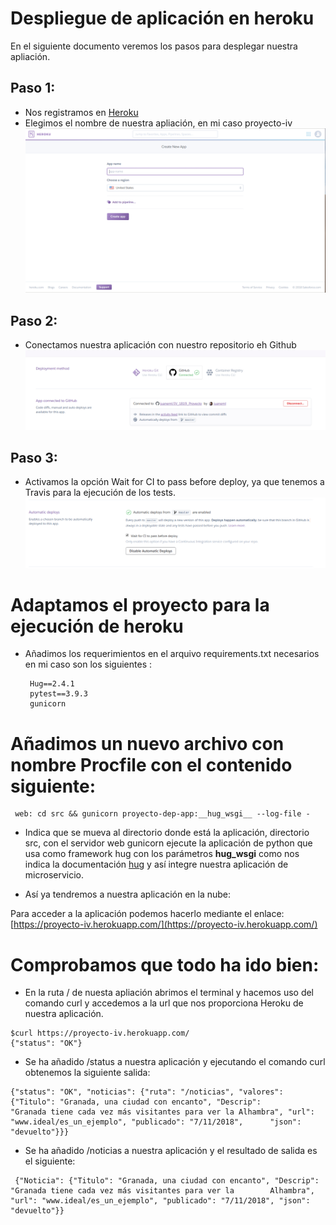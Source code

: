 # Despliegue de aplicación en heroku

En el siguiente documento veremos los pasos para desplegar nuestra apliación.

## Paso 1:
- Nos registramos en [Heroku](https://www.heroku.com/)
- Elegimos el nombre de nuestra apliación, en mi caso proyecto-iv
![create](https://github.com/juaneml/IV_1819_Proyecto/blob/master/doc/images/create_new_app.png)

## Paso 2:
- Conectamos nuestra aplicación con nuestro repositorio eh Github
![connect](https://github.com/juaneml/IV_1819_Proyecto/blob/master/doc/images/conect_github.png)

## Paso 3:
- Activamos la opción Wait for CI to pass before deploy, ya que tenemos a Travis para
la ejecución de los tests.
![automatic_desploy](https://github.com/juaneml/IV_1819_Proyecto/blob/master/doc/images/automatic_deploys.png)

# Adaptamos el proyecto para la ejecución de heroku
- Añadimos los requerimientos en el arquivo requirements.txt necesarios en mi caso son los siguientes :
   ~~~
    Hug==2.4.1
    pytest==3.9.3
    gunicorn
   ~~~
# Añadimos un nuevo archivo con nombre Procfile con el contenido siguiente:
  ~~~ 
   web: cd src && gunicorn proyecto-dep-app:__hug_wsgi__ --log-file -
  ~~~
 - Indica que se mueva al directorio donde está la aplicación, directorio src, con el servidor web gunicorn ejecute la aplicación de python que usa como framework hug  con los parámetros __hug_wsgi__ como nos indica la documentación [hug](https://www.hug.rest/website/quickstart) y así integre nuestra aplicación de microservicio.

 - Así ya tendremos a nuestra aplicación en la nube:
 
 Para acceder a la aplicación podemos hacerlo mediante el enlace: [https://proyecto-iv.herokuapp.com/](https://proyecto-iv.herokuapp.com/)


 # Comprobamos que todo ha ido bien:
  - En la ruta / de nuesta apliación abrimos el terminal y hacemos uso del comando curl y accedemos a la url que nos proporciona Heroku de    nuestra aplicación.
   ~~~
   $curl https://proyecto-iv.herokuapp.com/
   {"status": "OK"}
   ~~~
   - Se ha añadido /status a nuestra aplicación y ejecutando el comando curl obtenemos la siguiente salida:
   ~~~
   {"status": "OK", "noticias": {"ruta": "/noticias", "valores": {"Titulo": "Granada, una ciudad con encanto", "Descrip":        "Granada tiene cada vez más visitantes para ver la Alhambra", "url": "www.ideal/es_un_ejemplo", "publicado": "7/11/2018",      "json": "devuelto"}}}
   ~~~
  - Se ha añadido /noticias a nuestra aplicación y el resultado de salida es el siguiente:
  ~~~
   {"Noticia": {"Titulo": "Granada, una ciudad con encanto", "Descrip": "Granada tiene cada vez más visitantes para ver la        Alhambra", "url": "www.ideal/es_un_ejemplo", "publicado": "7/11/2018", "json": "devuelto"}}
  ~~~
